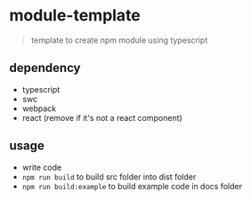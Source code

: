 # module-template

> template to create npm module using typescript

## dependency

- typescript
- swc
- webpack
- react (remove if it's not a react component)

## usage

- write code
- `npm run build` to build src folder into dist folder
- `npm run build:example` to build example code in docs folder
